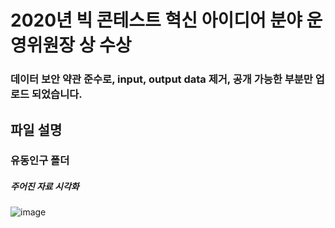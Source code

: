 # 2020년 빅 콘테스트 혁신 아이디어 분야 운영위원장 상 수상
### 데이터 보안 약관 준수로, input, output data 제거, 공개 가능한 부분만 업로드 되었습니다.


## 파일 설명

### 유동인구 폴더
##### 주어진 자료 시각화

![image](https://user-images.githubusercontent.com/76254564/107884869-89771080-6f3a-11eb-8e58-f7c808b615af.png)
